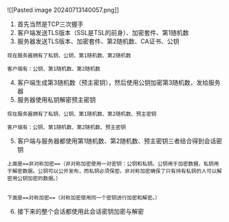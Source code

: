 ![[Pasted image 20240713140057.png]]

1. 首先当然是TCP三次握手
2. 客户端发送TLS版本（SSL是TSL的前身）、加密套件、第1随机数
3. 服务器发送TLS版本、加密套件、第2随机数、CA证书、公钥
```ad-tip
现在服务器拥有了私钥、公钥、第1随机数、第2随机数

客户端有：公钥、第1随机数、第2随机数
```
4. 客户端生成第3随机数（预主密钥），然后使用公钥加密第3随机数，发给服务器
5. 服务器使用私钥解密预主密钥
```ad-tip
现在服务器拥有了私钥、公钥、第1随机数、第2随机数、预主密钥

客户端有：公钥、第1随机数、第2随机数、预主密钥
```
5. 客户端与服务器都使用第1随机数、第2随机数、预主密钥三者结合得到会话密钥
```ad-note
上面是==非对称加密==（非对称加密使用一对密钥：公钥和私钥。公钥用于加密数据，私钥用于解密数据。公钥可以公开发布，而私钥必须保密。非对称加密确保了只有持有私钥的人可以解密用公钥加密的数据。）


下面是==对称加密==（对称加密使用同一个密钥进行加密和解密。）
```
6. 接下来的整个会话都使用此会话密钥加密与解密